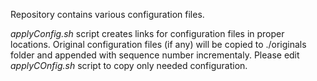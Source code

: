 
Repository contains various configuration files.

_applyConfig.sh_ script creates links for configuration files in proper locations. Original configuration files (if any) will be copied to ./originals folder and appended with sequence number incrementaly. Please edit _applyCOnfig.sh_ script to copy only needed configuration.

